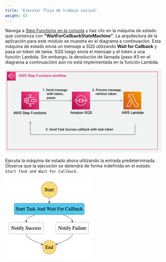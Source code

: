 ```yaml
---
title: 'Ejecutar flujo de trabajo inicial'
weight: 63
---
```


Navega a [Step Functions en la consola](https://console.aws.amazon.com/states/home) y haz clic en la máquina de estado que comienza con **"WaitForCallbackStateMachine"**. La arquitectura de la aplicación para este módulo se muestra en el diagrama a continuación. Esta máquina de estado envía un mensaje a SQS utilizando **Wait for Callback** y pasa un token de tarea. SQS luego envía el mensaje y el token a una función Lambda. Sin embargo, la devolución de llamada (paso #3 en el diagrama a continuación) aún no está implementada en la función Lambda. 

![Module 4 architecture](/static/img/module-4/callback-architecture.png)

Ejecuta la máquina de estado ahora utilizando la entrada predeterminada. Observa que la ejecución se detendrá de forma indefinida en el estado `Start Task and Wait For Callback`.

![Module 4 Workflow](/static/img/module-4/initial-workflow.png)

